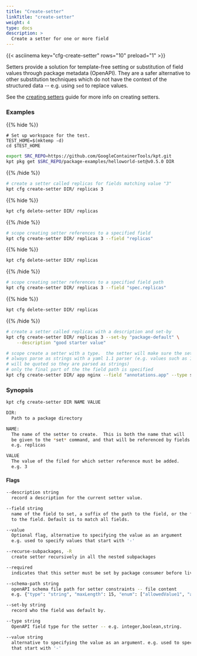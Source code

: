 ```yaml
---
title: "Create-setter"
linkTitle: "create-setter"
weight: 4
type: docs
description: >
  Create a setter for one or more field
---
```


<!--mdtogo:Short
    Create a setter for one or more field
-->

{{< asciinema key="cfg-create-setter" rows="10" preload="1" >}}

Setters provide a solution for template-free setting or substitution of field
values through package metadata (OpenAPI). They are a safer alternative to
other substitution techniques which do not have the context of the
structured data -- e.g. using `sed` to replace values.

See the [creating setters] guide for more info on creating setters.

### Examples

{{% hide %}}

<!-- @makeWorkplace @verifyExamples-->
```
# Set up workspace for the test.
TEST_HOME=$(mktemp -d)
cd $TEST_HOME
```

<!-- @fetchPackage @verifyExamples-->
```sh
export SRC_REPO=https://github.com/GoogleContainerTools/kpt.git
kpt pkg get $SRC_REPO/package-examples/helloworld-set@v0.5.0 DIR
```

{{% /hide %}}

<!--mdtogo:Examples-->

<!-- @cfgCreateSetter @verifyExamples-->
```sh
# create a setter called replicas for fields matching value "3"
kpt cfg create-setter DIR/ replicas 3
```

{{% hide %}}

<!-- @cfgCreateSetter @verifyExamples-->
```sh
kpt cfg delete-setter DIR/ replicas
```

{{% /hide %}}

<!-- @cfgCreateSetter @verifyExamples-->
```sh
# scope creating setter references to a specified field
kpt cfg create-setter DIR/ replicas 3 --field "replicas"
```

{{% hide %}}

<!-- @cfgCreateSetter @verifyExamples-->
```sh
kpt cfg delete-setter DIR/ replicas
```

{{% /hide %}}

<!-- @cfgCreateSetter @verifyExamples-->
```sh
# scope creating setter references to a specified field path
kpt cfg create-setter DIR/ replicas 3 --field "spec.replicas"
```

{{% hide %}}

<!-- @cfgCreateSetter @verifyExamples-->
```sh
kpt cfg delete-setter DIR/ replicas
```

{{% /hide %}}

<!-- @cfgCreateSetter @verifyExamples-->
```sh
# create a setter called replicas with a description and set-by
kpt cfg create-setter DIR/ replicas 3 --set-by "package-default" \
    --description "good starter value"
```

<!-- @cfgCreateSetter @verifyExamples-->
```sh
# scope create a setter with a type.  the setter will make sure the set fields
# always parse as strings with a yaml 1.1 parser (e.g. values such as 1,on,true
# will be quoted so they are parsed as strings)
# only the final part of the the field path is specified
kpt cfg create-setter DIR/ app nginx --field "annotations.app" --type string
```

<!--mdtogo-->

### Synopsis

<!--mdtogo:Long-->

```sh
kpt cfg create-setter DIR NAME VALUE

DIR:
  Path to a package directory

NAME:
  The name of the setter to create.  This is both the name that will
  be given to the *set* command, and that will be referenced by fields.
  e.g. replicas

VALUE
  The value of the filed for which setter reference must be added.
  e.g. 3
```

<!--mdtogo-->

#### Flags

```sh
--description string
  record a description for the current setter value.

--field string
  name of the field to set, a suffix of the path to the field, or the full path
  to the field. Default is to match all fields.

--value
  Optional flag, alternative to specifying the value as an argument
  e.g. used to specify values that start with '-'

--recurse-subpackages, -R
  create setter recursively in all the nested subpackages

--required
  indicates that this setter must be set by package consumer before live apply/preview

--schema-path string
  openAPI schema file path for setter constraints -- file content
  e.g. {"type": "string", "maxLength": 15, "enum": ["allowedValue1", "allowedValue2"]}

--set-by string
  record who the field was default by.

--type string
  OpenAPI field type for the setter -- e.g. integer,boolean,string.

--value string
  alternative to specifying the value as an argument. e.g. used to specify values
  that start with '-'
```

[creating setters]: /guides/producer/setters/
